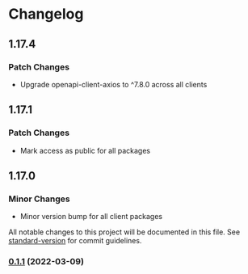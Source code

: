 # Changelog

## 1.17.4

### Patch Changes

- Upgrade openapi-client-axios to ^7.8.0 across all clients

## 1.17.1

### Patch Changes

- Mark access as public for all packages

## 1.17.0

### Minor Changes

- Minor version bump for all client packages

All notable changes to this project will be documented in this file. See [standard-version](https://github.com/conventional-changelog/standard-version) for commit guidelines.

### [0.1.1](https://github.com/epilot-dev/sdk-js/compare/v1.0.0...v0.1.1) (2022-03-09)
